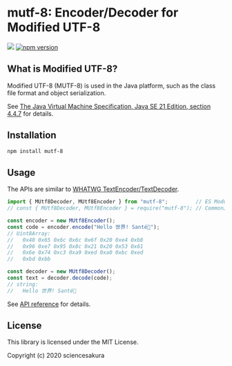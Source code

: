 # mutf-8: Encoder/Decoder for Modified UTF-8

![](https://github.com/sciencesakura/mutf-8/actions/workflows/check.yaml/badge.svg) [![npm version](https://badge.fury.io/js/mutf-8.svg)](https://badge.fury.io/js/mutf-8)

## What is Modified UTF-8?

Modified UTF-8 (MUTF-8) is used in the Java platform, such as the class file format and object serialization.

See [The Java Virtual Machine Specification, Java SE 21 Edition, section 4.4.7](https://docs.oracle.com/javase/specs/jvms/se21/html/jvms-4.html#jvms-4.4.7) for details.

## Installation

```sh
npm install mutf-8
```

## Usage

The APIs are similar to [WHATWG TextEncoder/TextDecoder](https://encoding.spec.whatwg.org/).

```javascript
import { MUtf8Decoder, MUtf8Encoder } from "mutf-8";         // ES Modules
// const { MUtf8Decoder, MUtf8Encoder } = require("mutf-8"); // CommonJS

const encoder = new MUtf8Encoder();
const code = encoder.encode("Hello 世界! Santé🍻");
// Uint8Array:
//   0x48 0x65 0x6c 0x6c 0x6f 0x20 0xe4 0xb8
//   0x96 0xe7 0x95 0x8c 0x21 0x20 0x53 0x61
//   0x6e 0x74 0xc3 0xa9 0xed 0xa0 0xbc 0xed
//   0xbd 0xbb

const decoder = new MUtf8Decoder();
const text = decoder.decode(code);
// string:
//   Hello 世界! Santé🍻
```

See [API reference](https://sciencesakura.github.io/mutf-8/) for details.

## License

This library is licensed under the MIT License.

Copyright (c) 2020 sciencesakura
